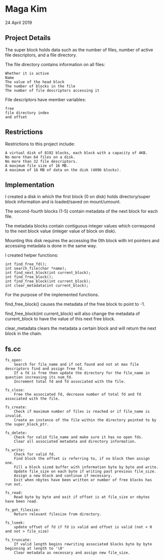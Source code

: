 # Maga Kim
24 April 2019

## Project Details
The super block holds data such as the number of files, number of active file descriptors, and a file directory.

The file directory contains information on all files:

    Whether it is active
    Name
    The value of the head block
    The number of blocks in the file
    The number of file descriptors accessing it
    
File descriptors have member variables:

    free
    file directory index
    and offset

## Restrictions
Restrictions to this project include:

    A virtual disk of 8192 blocks, each block with a capacity of 4KB.
    No more than 64 files on a disk.
    No more than 32 file descriptors.
    A maximum file size of 16 MB.
    A maximum of 16 MB of data on the disk (4096 blocks).

## Implementation
I created a disk in which the first block (0 on disk) holds directory/super block information and is loaded/saved on mount/umount.

The second-fourth blocks (1-5) contain metadata of the next block for each file.

The metadata blocks contain contiguous integer values which correspond to the next block value (integer value of block on disk).

Mounting this disk requires the accessing the 0th block with int pointers and accessing metadata is done in the same way.

I created helper functions:

    int find_free_fd();
    int search_file(char *name);
    int find_next_block(int current_block);
    int find_free_block();
    int find_free_block(int current_block);
    int clear_metadata(int current_block);
    
For the purpose of the implemented functions.

find_free_block() causes the metadata of the free block to point to -1.

find_free_block(int current_block) will also change the metadata of current_block to have the value of this next free block.

clear_metadata clears the metadata a certain block and will return the next block in the chain.

## fs.cc
    fs_open:
        Search for file_name and if not found and not at max file descriptors find and assign free fd.
        If a fd is free then update the directory for the file_name in question increasing its num_fd.
        Increment total fd and fd associated with the file.

    fs_close:
        Free the associated fd, decrease number of total fd and fd associated with the file.

    fs_create:
        Check if maximum number of files is reached or if file_name is invalid.
        Create an instance of the file within the directory pointed to by the super_block_ptr.

    fs_delete:
        Check for valid file_name and make sure it has no open fds.
        Clear all associated metadata and directory information.

    fs_write:
        Check for valid fd. 
        Find block the offset is referring to, if no block then assign one.
        Fill a block sized buffer with information byte by byte and write. 
        Update file_size on each byte if writing past previous file_size.
        Assign a new block and continue if necessary.
        Exit when nbytes have been written or number of free blocks has run out.

    fs_read:
        Read byte by byte and exit if offset is at file_size or nbytes have been read.

    fs_get_filesize:
        Return relevant filesize from directory.

    fs_lseek:
        update offset of fd if fd is valid and offset is valid (not < 0  and not > file_size)

    fs_truncate:
        If valid length begins rewriting associated blocks byte by byte beginning at length to '\0'
        Clear metadata as necessary and assign new file_size.
